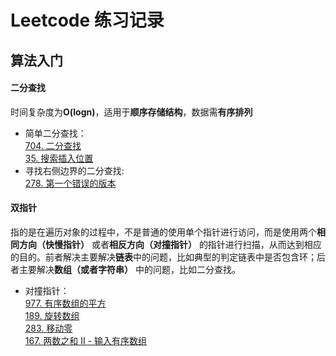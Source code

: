 # Leetcode 练习记录
## 算法入门
#### 二分查找
时间复杂度为**O(logn)**，适用于**顺序存储结构**，数据需**有序排列**
* 简单二分查找：<br> [704. 二分查找](https://github.com/Lvma-0323/Leetcode/blob/main/704.%20%E4%BA%8C%E5%88%86%E6%9F%A5%E6%89%BE.md) <br> [35. 搜索插入位置](https://github.com/Lvma-0323/Leetcode/blob/main/35.%20%E6%90%9C%E7%B4%A2%E6%8F%92%E5%85%A5%E4%BD%8D%E7%BD%AE.md)
* 寻找右侧边界的二分查找: <br> [278. 第一个错误的版本](https://github.com/Lvma-0323/Leetcode/blob/main/278.%20%E7%AC%AC%E4%B8%80%E4%B8%AA%E9%94%99%E8%AF%AF%E7%9A%84%E7%89%88%E6%9C%AC.md)

#### 双指针
指的是在遍历对象的过程中，不是普通的使用单个指针进行访问，而是使用两个**相同方向（快慢指针）** 或者**相反方向（对撞指针）** 的指针进行扫描，从而达到相应的目的。前者解决主要解决**链表**中的问题，比如典型的判定链表中是否包含环；后者主要解决**数组（或者字符串）** 中的问题，比如二分查找。
* 对撞指针：<br> [977. 有序数组的平方](https://github.com/Lvma-0323/Leetcode/blob/main/977.%20%E6%9C%89%E5%BA%8F%E6%95%B0%E7%BB%84%E7%9A%84%E5%B9%B3%E6%96%B9.md) <br> [189. 旋转数组](https://github.com/Lvma-0323/Leetcode/blob/main/189.%20%E6%97%8B%E8%BD%AC%E6%95%B0%E7%BB%84.md) <br> [283. 移动零](https://github.com/Lvma-0323/Leetcode/blob/main/283.%20%E7%A7%BB%E5%8A%A8%E9%9B%B6.md) <br> [167. 两数之和 II - 输入有序数组](https://github.com/Lvma-0323/Leetcode/blob/main/167.%20%E4%B8%A4%E6%95%B0%E4%B9%8B%E5%92%8C%20II%20-%20%E8%BE%93%E5%85%A5%E6%9C%89%E5%BA%8F%E6%95%B0%E7%BB%84.md)

